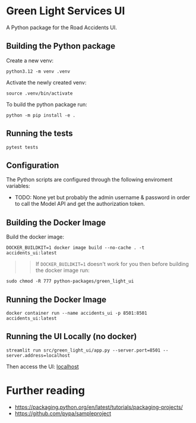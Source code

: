 # Green Light Services UI

A Python package for the Road Accidents UI.

## Building the Python package

Create a new venv:

```
python3.12 -m venv .venv
```

Activate the newly created venv:
```
source .venv/bin/activate
```

To build the python package run:
```
python -m pip install -e .
```

## Running the tests

```
pytest tests
```

## Configuration

The Python scripts are configured through the following enviroment variables:

- TODO: None yet but probably the admin username & password in order to call the Model API and get the authorization token.


## Building the Docker Image

Build the docker image:

```
DOCKER_BUILDKIT=1 docker image build --no-cache . -t accidents_ui:latest
```

>> If `DOCKER_BUILDKIT=1` doesn't work for you then before building the docker image run:
```
sudo chmod -R 777 python-packages/green_light_ui
```
## Running the Docker Image

```
docker container run --name accidents_ui -p 8501:8501 accidents_ui:latest
```

## Running the UI Locally (no docker)


```
streamlit run src/green_light_ui/app.py --server.port=8501 --server.address=localhost
```

Then access the UI: [localhost](http://localhost:8501/)



# Further reading

- https://packaging.python.org/en/latest/tutorials/packaging-projects/
- https://github.com/pypa/sampleproject
